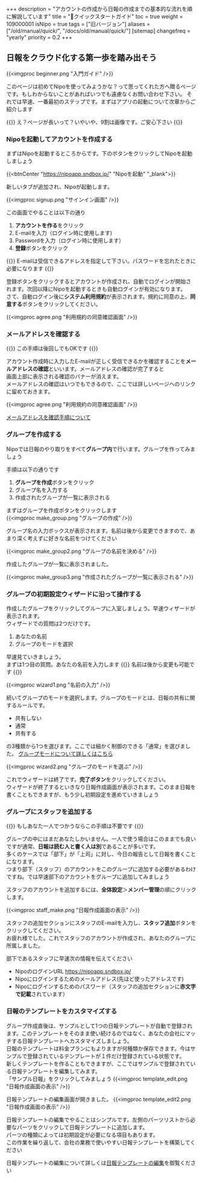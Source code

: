 +++
description = "アカウントの作成から日報の作成までの基本的な流れを順に解説しています"
title = "🔰クイックスタートガイド"
toc = true
weight = 109000001
isNipo = true
tags = ["旧バージョン"]
aliases = ["/old/manual/quick/", "/docs/old/manual/quick/"]
[sitemap]
  changefreq = "yearly"
  priority = 0.2
+++


## 日報をクラウド化する第一歩を踏み出そう

{{<imgproc beginner.png "入門ガイド" />}}

このページは初めてNipoを使ってみようかな？って思ってくれた方へ贈るページです。もしわからないことがあればいつでも遠慮なくお問い合わせ下さい。
それでは早速、一番最初のステップです。まずはアプリの起動について次章からご紹介します

{{<alice pos="left" icon="default">}}
え？ページが長いって？いやいや、9割は画像です。ご安心下さい
{{</alice>}}

### Nipoを起動してアカウントを作成する

まずはNipoを起動するところからです。下のボタンをクリックしてNipoを起動しましょう

{{<btnCenter "https://nipoapp.sndbox.jp/" "Nipoを起動" "_blank">}}

新しいタブが追加され、Nipoが起動します。

{{<imgproc signup.png "サインイン画面" />}}

この画面でやることは以下の通り

1. **アカウントを作る**をクリック
1. E-mailを入力（ログイン時に使用します)
1. Passwordを入力（ログイン時に使用します）
1. **登録**ボタンをクリック

{{<alice pos="right" icon="default">}}
E-mailは受信できるアドレスを指定して下さい。パスワードを忘れたときに必要になります
{{</alice>}}


登録ボタンをクリックするとアカウントが作成され、自動でログインが開始されます。次回以降にNipoを起動するときも自動ログインが有効になります。  
さて、自動ログイン後に**システム利用規約**が表示されます。規約に同意の上、**同意する**ボタンをクリックしてください。

{{<imgproc agree.png "利用規約の同意確認画面" />}}

### メールアドレスを確認する

{{<alice pos="left" icon="default">}}
この手順は後回しでもOKです
{{</alice>}}

アカウント作成時に入力したE-mailが正しく受信できるかを確認することを**メールアドレスの確認**といいます。メールアドレスの確認が完了すると  
画面上部に表示される確認のバナーが消えます。  
メールアドレスの確認はいつでもできるので、ここでは詳しいページへのリンクに留めておきます。

{{<imgproc agree.png "利用規約の同意確認画面" />}}

[メールアドレスを確認手順について](/old/manual/email-verify/)  

### グループを作成する

Nipoでは日報のやり取りをすべて**グループ内**で行います。グループを作ってみましょう  

手順は以下の通りです

1. **グループを作成**ボタンをクリック
2. グループ名を入力する
3. 作成されたグループが一覧に表示される

まずはグループを作成ボタンをクリックします  
{{<imgproc make_group.png "グループの作成" />}}

グループ名の入力ボックスが表示されます。名前は後から変更できますので、あまり深く考えずに好きな名前をつけてください

{{<imgproc make_group2.png "グループの名前を決める" />}}

作成したグループが一覧に表示されました。

{{<imgproc make_group3.png "作成されたグループが一覧に表示される" />}}

### グループの初期設定ウィザードに沿って操作する

作成したグループをクリックしてグループに入室しましょう。早速ウィザードが表示されます。  
ウィザードでの質問は2つだけです。

1. あなたの名前
2. グループのモードを選択

早速見ていきましょう。  
まずは1つ目の質問。あなたの名前を入力します
{{<alice pos="left" icon="default">}}
名前は後から変更も可能です
{{</alice>}}

{{<imgproc wizard1.png "名前の入力" />}}

続いてグループのモードを選択します。グループのモードとは、日報の共有に関するルールです。

- 共有しない
- 通常
- 共有する

の3種類から1つを選びます。ここでは細かく制御のできる「通常」を選びました。
[グループモードについて詳しくはこちら](/old/manual/group-mode/)

{{<imgproc wizard2.png "グループのモードを選ぶ" />}}

これでウィザードは終了です。**完了ボタン**をクリックしてください。  
ウィザードが終了するといきなり日報作成画面が表示されます。このまま日報を書くこともできますが、もう少し初期設定を進めていきましょう

### グループにスタッフを追加する

{{<alice pos="left" icon="default">}}
もしあなた一人でつかうならこの手順は不要です
{{</alice>}}

グループの中にはまだあなたしかいません。一人で使う場合はこのままでも良いですが通常、**日報は読む人と書く人は別**であることが多いです。  
多くのケースでは「部下」が「上司」に対し、今日の報告として日報を書くことになります。  
つまり部下（スタッフ）のアカウントをこのグループに追加する必要があるわけですね。では早速部下のアカウントをグループに追加してみましょう

スタッフのアカウントを追加するには、**全体設定**＞**メンバー管理**の順にクリックします。

{{<imgproc staff_make.png "日報作成画面の表示" />}}

スタッフの追加セクションにスタッフのE-mailを入力し、**スタッフ追加**ボタンをクリックしてください。  
お疲れ様でした。これでスタッフのアカウントが作成され、あなたのグループに所属しました。

部下であるスタッフに早速次の情報を伝えてください

- NipoのログインURL <https://nipoapp.sndbox.jp/>
- Nipoにログインするためのメールアドレス(先ほど使ったアドレスです)
- Nipoにログインするためのパスワード（スタッフの追加セクションに**赤文字で記載**されています）

### 日報のテンプレートをカスタマイズする

グループ作成直後は、サンプルとして1つの日報テンプレートが自動で登録されます。このテンプレートをそのまま使い続けるのではなく、あなたの会社にマッチする日報テンプレートへカスタマイズしましょう。  
日報のテンプレートは料金プランにもよりますが何種類か保存できます。今はサンプルで登録されているテンプレートが１件だけ登録されている状態です。  
新しくテンプレートを作ることもできますが、ここではサンプルで登録されている日報テンプレートを編集してみます。  
「サンプル日報」をクリックしてみましょう
{{<imgproc template_edit.png "日報作成画面の表示" />}}

日報テンプレートの編集画面が開きました。
{{<imgproc template_edit2.png "日報作成画面の表示" />}}

日報テンプレートの編集でやることはシンプルです。左側のパーツリストから必要なパーツをクリックして日報テンプレートに追加します。  
パーツの種類によっては初期設定が必要になる項目もあります。  
この作業を繰り返して、会社の業務で使いやすい日報テンプレートを構築してください  

日報テンプレートの編集について詳しくは[日報テンプレートの編集](/old/manual/template/)を御覧ください
